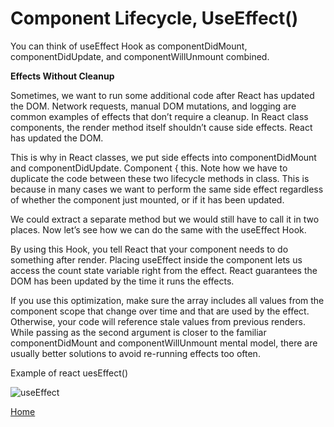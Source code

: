# Component Lifecycle, UseEffect()


You can think of useEffect Hook as componentDidMount, componentDidUpdate, and componentWillUnmount combined.

**Effects Without Cleanup**

Sometimes, we want to run some additional code after React has updated the DOM. Network requests, manual DOM mutations, and logging are common examples of effects that don’t require a cleanup. In React class components, the render method itself shouldn’t cause side effects. React has updated the DOM.

This is why in React classes, we put side effects into componentDidMount and componentDidUpdate. Component { this. Note how we have to duplicate the code between these two lifecycle methods in class. This is because in many cases we want to perform the same side effect regardless of whether the component just mounted, or if it has been updated.

We could extract a separate method but we would still have to call it in two places. Now let’s see how we can do the same with the useEffect Hook.

By using this Hook, you tell React that your component needs to do something after render. Placing useEffect inside the component lets us access the count state variable right from the effect. React guarantees the DOM has been updated by the time it runs the effects.

If you use this optimization, make sure the array includes all values from the component scope that change over time and that are used by the effect. Otherwise, your code will reference stale values from previous renders. While passing as the second argument is closer to the familiar componentDidMount and componentWillUnmount mental model, there are usually better solutions to avoid re-running effects too often.

Example of react uesEffect()

![useEffect](https://miro.medium.com/proxy/1*0pnIR2eh8XBt-57kiA5dvQ.png)


[Home](../README.md)

